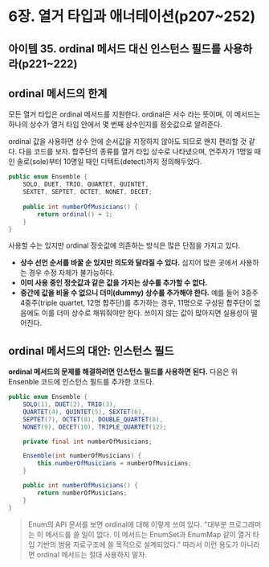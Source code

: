 # 6장. 열거 타입과 애너테이션(p207~252)

## 아이템 35. ordinal 메서드 대신 인스턴스 필드를 사용하라(p221~222)

## ordinal 메서드의 한계

모든 열거 타입은 ordinal 메서드를 지원한다. ordinal은 서수 라는 뜻이며, 이 메서드는 하나의 상수가 열거 타입 안에서 몇 번째 상수인지를 정숫값으로 알려준다. 

ordinal 값을 사용하면 상수 안에 순서값을 지정하지 않아도 되므로 왠지 편리할 것 같다. 다음 코드를 보자. 합주단의 종류를 열거 타입 상수로 나타냈으며, 연주자가 1명일 때인 솔로(sole)부터 10명일 때인 디텍트(detect)까지 정의해두었다.

```java
public enum Ensemble {
    SOLO, DUET, TRIO, QUARTET, QUINTET,
    SEXTET, SEPTET, OCTET, NONET, DECET;
    
    public int numberOfMusicians() {
        return ordinal() + 1;
    }
}
```

사용할 수는 있지만 ordinal 정숫값에 의존하는 방식은 많은 단점을 가지고 있다. 

- **상수 선언 순서를 바꿀 순 있지만 의도와 달라질 수 있다.** 심지어 많은 곳에서 사용하는 경우 수정 자체가 불가능하다.
- **이미 사용 중인 정숫값과 같은 값을 가지는 상수를 추가할 수 없다.**
- **중간에 값을 비울 수 없으니 더미(dummy) 상수를 추가해야 한다.** 예를 들어 3중주 4중주(triple quartet, 12명 합주단)를 추가하는 경우, 11명으로 구성된 합주단이 없음에도 이를 더미 상수로 채워줘야만 한다. 쓰이지 않는 값이 많아지면 실용성이 떨어진다.

## ordinal 메서드의 대안: 인스턴스 필드

**ordinal 메서드의 문제를 해결하려면 인스턴스 필드를 사용하면 된다.** 다음은 위 Ensenble 코드에 인스턴스 필드를 추가한 코드다.

```java
public enum Ensemble {
    SOLO(1), DUET(2), TRIO(3),
    QUARTET(4), QUINTET(5), SEXTET(6),
    SEPTET(7), OCTET(8), DOUBLE_QUARTET(8),
    NONET(9), DECET(10), TRIPLE_QUARTET(12);

    private final int numberOfMusicians;

    Ensemble(int numberOfMusicians) {
        this.numberOfMusicians = numberOfMusicians;
    }

    public int numberOfMusicians() {
        return numberOfMusicians;
    }
}
```

> Enum의 API 문서를 보면 ordinal에 대해 이렇게 쓰여 있다. "대부분 프로그래머는 이 메서드를 쓸 일이 없다. 이 메서드는 EnumSet과 EnumMap 같이 열거 타입 기반의 범용 자료구조에 쓸 목적으로 설계되었다." 따라서 이런 용도가 아니라면 ordinal 메서드는 절대 사용하지 말자.

